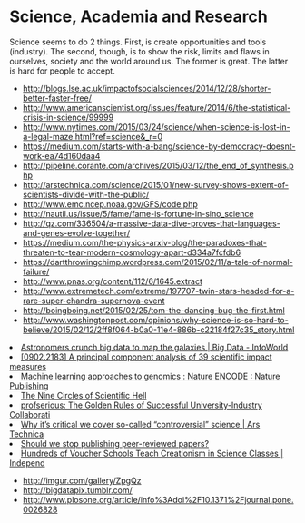 # Science, Academia and Research


Science seems to do 2 things. First, is create opportunities and tools (industry). The second, though, is to show the risk, limits and flaws in ourselves, society and the world around us. The former is great. The latter is hard for people to accept.

* http://blogs.lse.ac.uk/impactofsocialsciences/2014/12/28/shorter-better-faster-free/
* http://www.americanscientist.org/issues/feature/2014/6/the-statistical-crisis-in-science/99999
* http://www.nytimes.com/2015/03/24/science/when-science-is-lost-in-a-legal-maze.html?ref=science&_r=0
* https://medium.com/starts-with-a-bang/science-by-democracy-doesnt-work-ea74d160daa4
* http://pipeline.corante.com/archives/2015/03/12/the_end_of_synthesis.php
* http://arstechnica.com/science/2015/01/new-survey-shows-extent-of-scientists-divide-with-the-public/
* http://www.emc.ncep.noaa.gov/GFS/code.php
* http://nautil.us/issue/5/fame/fame-is-fortune-in-sino_science
* http://qz.com/336504/a-massive-data-dive-proves-that-languages-and-genes-evolve-together/
* https://medium.com/the-physics-arxiv-blog/the-paradoxes-that-threaten-to-tear-modern-cosmology-apart-d334a7fcfdb6
* https://dartthrowingchimp.wordpress.com/2015/02/11/a-tale-of-normal-failure/
* http://www.pnas.org/content/112/6/1645.extract
* http://www.extremetech.com/extreme/197707-twin-stars-headed-for-a-rare-super-chandra-supernova-event
* http://boingboing.net/2015/02/25/tom-the-dancing-bug-the-first.html
* http://www.washingtonpost.com/opinions/why-science-is-so-hard-to-believe/2015/02/12/2ff8f064-b0a0-11e4-886b-c22184f27c35_story.html


<li><a href="http://www.infoworld.com/d/big-data/astronomers-crunch-big-data-map-the-galaxies-209573" time_added="1357233706" tags="big data,cloud,data science,ml">Astronomers crunch big data to map the galaxies | Big Data - InfoWorld</a></li>
<li><a href="http://xxx.lanl.gov/abs/0902.2183" time_added="1356709084" tags="academia,ml">[0902.2183] A principal component analysis of 39 scientific impact measures</a></li>
<li><a href="http://www.nature.com/encode/threads/machine-learning-approaches-to-genomics" time_added="1352524652" tags="data science,ml,viz">Machine learning approaches to genomics : Nature ENCODE : Nature Publishing</a></li>
<li><a href="http://pps.sagepub.com/content/7/6/643.full" time_added="1352495538" tags="hn">The Nine Circles of Scientific Hell</a></li>
<li><a href="http://blog.prof.so/2013/01/collaboration.html" time_added="1358631000" tags="academia">profserious: The Golden Rules of Successful University-Industry Collaborati</a></li>
<li><a href="http://arstechnica.com/staff/2012/12/why-its-critical-we-cover-so-called-controversial-science/" time_added="1356115487" tags="hn">Why it’s critical we cover so-called “controversial” science | Ars Technica</a></li>
<li><a href="http://simplystatistics.org/post/32871552079/should-we-stop-publishing-peer-reviewed-papers" time_added="1349360771" tags="hn">Should we stop publishing peer-reviewed papers?</a></li>
<li><a href="http://www.pbs.org/independentlens/blog/hundreds-of-voucher-schools-teach-creationism-in-science-classes#.UQgtdBOJC10.reddit" time_added="1359591959" tags="academia">Hundreds of Voucher Schools Teach Creationism in Science Classes | Independ</a></li>


* http://imgur.com/gallery/ZpgQz
* http://bigdatapix.tumblr.com/
* http://www.plosone.org/article/info%3Adoi%2F10.1371%2Fjournal.pone.0026828